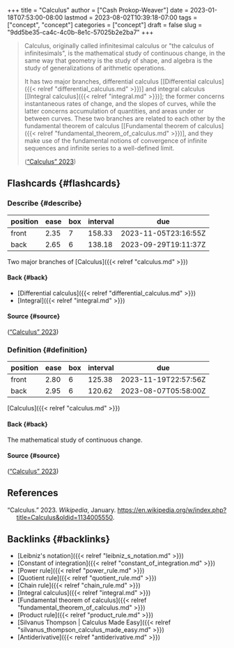 +++
title = "Calculus"
author = ["Cash Prokop-Weaver"]
date = 2023-01-18T07:53:00-08:00
lastmod = 2023-08-02T10:39:18-07:00
tags = ["concept", "concept"]
categories = ["concept"]
draft = false
slug = "9dd5be35-ca4c-4c0b-8e1c-57025b2e2ba7"
+++

> Calculus, originally called infinitesimal calculus or "the calculus of infinitesimals", is the mathematical study of continuous change, in the same way that geometry is the study of shape, and algebra is the study of generalizations of arithmetic operations.
>
> It has two major branches, differential calculus [[Differential calculus]({{< relref "differential_calculus.md" >}})] and integral calculus [[Integral calculus]({{< relref "integral.md" >}})]; the former concerns instantaneous rates of change, and the slopes of curves, while the latter concerns accumulation of quantities, and areas under or between curves. These two branches are related to each other by the fundamental theorem of calculus [[Fundamental theorem of calculus]({{< relref "fundamental_theorem_of_calculus.md" >}})], and they make use of the fundamental notions of convergence of infinite sequences and infinite series to a well-defined limit.
>
> (<a href="#citeproc_bib_item_1">“Calculus” 2023</a>)


## Flashcards {#flashcards}


### Describe {#describe}

| position | ease | box | interval | due                  |
|----------|------|-----|----------|----------------------|
| front    | 2.35 | 7   | 158.33   | 2023-11-05T23:16:55Z |
| back     | 2.65 | 6   | 138.18   | 2023-09-29T19:11:37Z |

Two major branches of [Calculus]({{< relref "calculus.md" >}})


#### Back {#back}

-   [Differential calculus]({{< relref "differential_calculus.md" >}})
-   [Integral]({{< relref "integral.md" >}})


#### Source {#source}

(<a href="#citeproc_bib_item_1">“Calculus” 2023</a>)


### Definition {#definition}

| position | ease | box | interval | due                  |
|----------|------|-----|----------|----------------------|
| front    | 2.80 | 6   | 125.38   | 2023-11-19T22:57:56Z |
| back     | 2.95 | 6   | 120.62   | 2023-08-07T05:58:00Z |

[Calculus]({{< relref "calculus.md" >}})


#### Back {#back}

The mathematical study of continuous change.


#### Source {#source}

(<a href="#citeproc_bib_item_1">“Calculus” 2023</a>)

## References

<style>.csl-entry{text-indent: -1.5em; margin-left: 1.5em;}</style><div class="csl-bib-body">
  <div class="csl-entry"><a id="citeproc_bib_item_1"></a>“Calculus.” 2023. <i>Wikipedia</i>, January. <a href="https://en.wikipedia.org/w/index.php?title=Calculus&oldid=1134005550">https://en.wikipedia.org/w/index.php?title=Calculus&#38;oldid=1134005550</a>.</div>
</div>


## Backlinks {#backlinks}

-   [Leibniz's notation]({{< relref "leibniz_s_notation.md" >}})
-   [Constant of integration]({{< relref "constant_of_integration.md" >}})
-   [Power rule]({{< relref "power_rule.md" >}})
-   [Quotient rule]({{< relref "quotient_rule.md" >}})
-   [Chain rule]({{< relref "chain_rule.md" >}})
-   [Integral calculus]({{< relref "integral.md" >}})
-   [Fundamental theorem of calculus]({{< relref "fundamental_theorem_of_calculus.md" >}})
-   [Product rule]({{< relref "product_rule.md" >}})
-   [Silvanus Thompson | Calculus Made Easy]({{< relref "silvanus_thompson_calculus_made_easy.md" >}})
-   [Antiderivative]({{< relref "antiderivative.md" >}})
